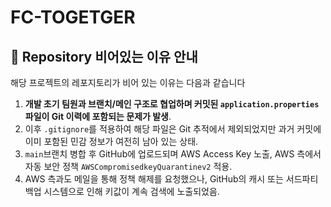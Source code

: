 # FC-TOGETGER

## 🔐 Repository 비어있는 이유 안내

해당 프로젝트의 레포지토리가 비어 있는 이유는 다음과 같습니다

1. **개발 초기 팀원과 브랜치/메인 구조로 협업하며 커밋된 `application.properties` 파일이 Git 이력에 포함되는 문제가 발생**.
2. 이후 `.gitignore`를  적용하여 해당 파일은 Git 추적에서 제외되었지만 과거 커밋에 이미 포함된 민감 정보가 여전히 남아 있는 상태.
3. `main`브랜치 병합 후 GitHub에 업로드되며 AWS Access Key 노출, AWS 측에서 자동 보안 정책 `AWSCompromisedkeyQuarantinev2` 적용.
4. AWS 측과도 메일을 통해 정책 해제를 요청했으나, GitHub의 캐시 또는 서드파티 백업 시스템으로 인해 키값이 계속 검색에 노출되었음.

